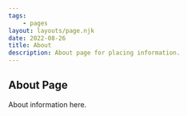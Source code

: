 ```yaml
---
tags:
	- pages
layout: layouts/page.njk
date: 2022-08-26
title: About
description: About page for placing information.
---
```


## About Page

About information here.

